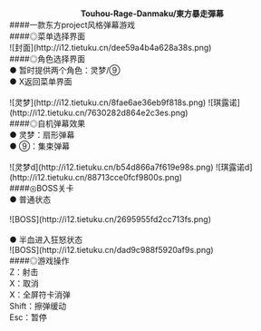 <div align="center"><b>Touhou-Rage-Danmaku/東方暴走彈幕</b></div>
####一款东方project风格弹幕游戏<br>
####◎菜单选择界面<br>
![封面](http://i12.tietuku.cn/dee59a4b4a628a38s.png)<br>
####◎角色选择界面<br>
● 暂时提供两个角色：灵梦/⑨<br>
● X返回菜单界面<br>
<br>
![灵梦](http://i12.tietuku.cn/8fae6ae36eb9f818s.png)  ![琪露诺](http://i12.tietuku.cn/7630282d864e2c3es.png)<br>
####◎自机弹幕效果<br>
● 灵梦：扇形弹幕<br>
● ⑨：集束弹幕<br>
<br>
![灵梦d](http://i12.tietuku.cn/b54d866a7f619e98s.png)  ![琪露诺d](http://i12.tietuku.cn/88713cce0fcf9800s.png)<br>
####◎BOSS关卡<br>
● 普通状态<br>
<br>
![BOSS](http://i12.tietuku.cn/2695955fd2cc713fs.png)<br>
<br>
● 半血进入狂怒状态<br>
![BOSS](http://i12.tietuku.cn/dad9c988f5920af9s.png)<br>
####◎游戏操作<br>
Z：射击<br>
X：取消<br>
X：全屏符卡消弹<br>
Shift：擦弹缓动<br>
Esc：暂停<br>
